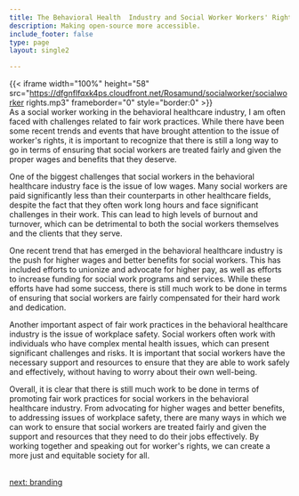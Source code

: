 ```yaml
---
title: The Behavioral Health  Industry and Social Worker Workers' Rights
description: Making open-source more accessible.
include_footer: false
type: page
layout: single2

---
```



{{< iframe width="100%" height="58" src="https://dfgnflfqxk4ps.cloudfront.net/Rosamund/socialworker/socialworker rights.mp3" frameborder="0" style="border:0" >}}<br>
As a social worker working in the behavioral healthcare industry, I am often faced with challenges related to fair work practices. While there have been some recent trends and events that have brought attention to the issue of worker's rights, it is important to recognize that there is still a long way to go in terms of ensuring that social workers are treated fairly and given the proper wages and benefits that they deserve.

One of the biggest challenges that social workers in the behavioral healthcare industry face is the issue of low wages. Many social workers are paid significantly less than their counterparts in other healthcare fields, despite the fact that they often work long hours and face significant challenges in their work. This can lead to high levels of burnout and turnover, which can be detrimental to both the social workers themselves and the clients that they serve.

One recent trend that has emerged in the behavioral healthcare industry is the push for higher wages and better benefits for social workers. This has included efforts to unionize and advocate for higher pay, as well as efforts to increase funding for social work programs and services. While these efforts have had some success, there is still much work to be done in terms of ensuring that social workers are fairly compensated for their hard work and dedication.

Another important aspect of fair work practices in the behavioral healthcare industry is the issue of workplace safety. Social workers often work with individuals who have complex mental health issues, which can present significant challenges and risks. It is important that social workers have the necessary support and resources to ensure that they are able to work safely and effectively, without having to worry about their own well-being.

Overall, it is clear that there is still much work to be done in terms of promoting fair work practices for social workers in the behavioral healthcare industry. From advocating for higher wages and better benefits, to addressing issues of workplace safety, there are many ways in which we can work to ensure that social workers are treated fairly and given the support and resources that they need to do their jobs effectively. By working together and speaking out for worker's rights, we can create a more just and equitable society for all.

<br>
<a href="https://insights.workdojos.com/socialworker/branding">next: branding</a>
</p>